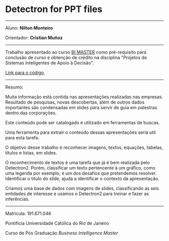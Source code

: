 # Detectron for PPT files

------

Aluno: **Nilton Monteiro**

Orientador: **Cristian Muñoz**

------

Trabalho apresentado ao curso [BI MASTER](https://ica.puc-rio.ai/bi-master) como pré-requisito para conclusão de curso e obtenção de crédito na disciplina "Projetos de Sistemas Inteligentes de Apoio à Decisão".

[Link para o código](https://github.com/niltonmalves/DetectronPPT.git). 

------

Resumo:

Muita informação está contida nas apresentações realizadas nas empresas. Resultado de pesquisas, novas descobertas, além de outros dados importantes são condensadas em slides para servir de guia em palestras dentro das corporações.

Este conteúdo pode ser catalogado e utilizado em ferramentas de buscas.

Uma ferramenta para extrair o conteúdo dessas apresentações seria util para esta tarefa.

O objetivo desse trabalho é reconhecer imagens, textos, equações, tabelas, títulos e listas, em slides.

O reconhecimento de textos é uma tarefa que já é bem realizada pelo Detectron2. Porém, classificar um texto pertencente à um gráfico, como uma legenda por exemplo, é um dos desafios que pretendemos resolver. Identificar o titulo do slide, ajuda a identificar o contexto da apresentação.

Criamos uma base de dados com imagens de slides, classificando as seis entidades de interesse e usamos o Detectron2 para treinar e fazer as inferências.

------

Matrícula: 191.671.046

Pontifícia Universidade Católica do Rio de Janeiro

Curso de Pós Graduação *Business Intelligence Master*